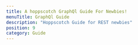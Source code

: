 ```yaml
---
title: A hoppscotch GraphQl Guide For Newbies!
menuTitle: GraphQl Guide
description: "Hoppscotch Guide for REST newbies"
position: 9
category: Guide
---
```


